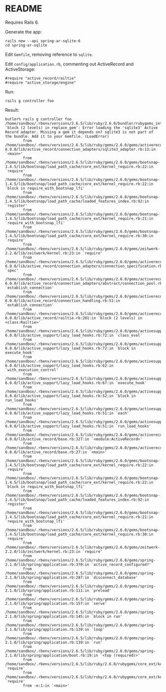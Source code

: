 # README

Requires Rails 6.

Generate the app:

    rails new --api spring-ar-sqlite-6
    cd spring-ar-sqlite

Edit `Gemfile`, removing reference to `sqlite`.

Edit `config/application.rb`, commenting out ActiveRecord and ActiveStorage:

    #require "active_record/railtie"
    #require "active_storage/engine"

Run:

    rails g controller foo

Result:

    butler% rails g controller foo
    /home/sandbox/.rbenv/versions/2.6.5/lib/ruby/2.6.0/bundler/rubygems_integration.rb:408:in `block (2 levels) in replace_gem': Error loading the 'sqlite3' Active Record adapter. Missing a gem it depends on? sqlite3 is not part of the bundle. Add it to your Gemfile. (LoadError)
            from /home/sandbox/.rbenv/versions/2.6.5/lib/ruby/gems/2.6.0/gems/activerecord-6.0.0/lib/active_record/connection_adapters/sqlite3_adapter.rb:13:in `<main>'
            from /home/sandbox/.rbenv/versions/2.6.5/lib/ruby/gems/2.6.0/gems/bootsnap-1.4.5/lib/bootsnap/load_path_cache/core_ext/kernel_require.rb:22:in `require'
            from /home/sandbox/.rbenv/versions/2.6.5/lib/ruby/gems/2.6.0/gems/bootsnap-1.4.5/lib/bootsnap/load_path_cache/core_ext/kernel_require.rb:22:in `block in require_with_bootsnap_lfi'
            from /home/sandbox/.rbenv/versions/2.6.5/lib/ruby/gems/2.6.0/gems/bootsnap-1.4.5/lib/bootsnap/load_path_cache/loaded_features_index.rb:92:in `register'
            from /home/sandbox/.rbenv/versions/2.6.5/lib/ruby/gems/2.6.0/gems/bootsnap-1.4.5/lib/bootsnap/load_path_cache/core_ext/kernel_require.rb:21:in `require_with_bootsnap_lfi'
            from /home/sandbox/.rbenv/versions/2.6.5/lib/ruby/gems/2.6.0/gems/bootsnap-1.4.5/lib/bootsnap/load_path_cache/core_ext/kernel_require.rb:30:in `require'
            from /home/sandbox/.rbenv/versions/2.6.5/lib/ruby/gems/2.6.0/gems/zeitwerk-2.2.0/lib/zeitwerk/kernel.rb:23:in `require'
            from /home/sandbox/.rbenv/versions/2.6.5/lib/ruby/gems/2.6.0/gems/activerecord-6.0.0/lib/active_record/connection_adapters/connection_specification.rb:170:in `spec'
            from /home/sandbox/.rbenv/versions/2.6.5/lib/ruby/gems/2.6.0/gems/activerecord-6.0.0/lib/active_record/connection_adapters/abstract/connection_pool.rb:1044:in `establish_connection'
            from /home/sandbox/.rbenv/versions/2.6.5/lib/ruby/gems/2.6.0/gems/activerecord-6.0.0/lib/active_record/connection_handling.rb:51:in `establish_connection'
            from /home/sandbox/.rbenv/versions/2.6.5/lib/ruby/gems/2.6.0/gems/activerecord-6.0.0/lib/active_record/railtie.rb:201:in `block (2 levels) in <class:Railtie>'
            from /home/sandbox/.rbenv/versions/2.6.5/lib/ruby/gems/2.6.0/gems/activesupport-6.0.0/lib/active_support/lazy_load_hooks.rb:72:in `class_eval'
            from /home/sandbox/.rbenv/versions/2.6.5/lib/ruby/gems/2.6.0/gems/activesupport-6.0.0/lib/active_support/lazy_load_hooks.rb:72:in `block in execute_hook'
            from /home/sandbox/.rbenv/versions/2.6.5/lib/ruby/gems/2.6.0/gems/activesupport-6.0.0/lib/active_support/lazy_load_hooks.rb:62:in `with_execution_control'
            from /home/sandbox/.rbenv/versions/2.6.5/lib/ruby/gems/2.6.0/gems/activesupport-6.0.0/lib/active_support/lazy_load_hooks.rb:67:in `execute_hook'
            from /home/sandbox/.rbenv/versions/2.6.5/lib/ruby/gems/2.6.0/gems/activesupport-6.0.0/lib/active_support/lazy_load_hooks.rb:52:in `block in run_load_hooks'
            from /home/sandbox/.rbenv/versions/2.6.5/lib/ruby/gems/2.6.0/gems/activesupport-6.0.0/lib/active_support/lazy_load_hooks.rb:51:in `each'
            from /home/sandbox/.rbenv/versions/2.6.5/lib/ruby/gems/2.6.0/gems/activesupport-6.0.0/lib/active_support/lazy_load_hooks.rb:51:in `run_load_hooks'
            from /home/sandbox/.rbenv/versions/2.6.5/lib/ruby/gems/2.6.0/gems/activerecord-6.0.0/lib/active_record/base.rb:327:in `<module:ActiveRecord>'
            from /home/sandbox/.rbenv/versions/2.6.5/lib/ruby/gems/2.6.0/gems/activerecord-6.0.0/lib/active_record/base.rb:27:in `<main>'
            from /home/sandbox/.rbenv/versions/2.6.5/lib/ruby/gems/2.6.0/gems/bootsnap-1.4.5/lib/bootsnap/load_path_cache/core_ext/kernel_require.rb:22:in `require'
            from /home/sandbox/.rbenv/versions/2.6.5/lib/ruby/gems/2.6.0/gems/bootsnap-1.4.5/lib/bootsnap/load_path_cache/core_ext/kernel_require.rb:22:in `block in require_with_bootsnap_lfi'
            from /home/sandbox/.rbenv/versions/2.6.5/lib/ruby/gems/2.6.0/gems/bootsnap-1.4.5/lib/bootsnap/load_path_cache/loaded_features_index.rb:92:in `register'
            from /home/sandbox/.rbenv/versions/2.6.5/lib/ruby/gems/2.6.0/gems/bootsnap-1.4.5/lib/bootsnap/load_path_cache/core_ext/kernel_require.rb:21:in `require_with_bootsnap_lfi'
            from /home/sandbox/.rbenv/versions/2.6.5/lib/ruby/gems/2.6.0/gems/bootsnap-1.4.5/lib/bootsnap/load_path_cache/core_ext/kernel_require.rb:30:in `require'
            from /home/sandbox/.rbenv/versions/2.6.5/lib/ruby/gems/2.6.0/gems/zeitwerk-2.2.0/lib/zeitwerk/kernel.rb:23:in `require'
            from /home/sandbox/.rbenv/versions/2.6.5/lib/ruby/gems/2.6.0/gems/spring-2.1.0/lib/spring/application.rb:370:in `active_record_configured?'
            from /home/sandbox/.rbenv/versions/2.6.5/lib/ruby/gems/2.6.0/gems/spring-2.1.0/lib/spring/application.rb:287:in `disconnect_database'
            from /home/sandbox/.rbenv/versions/2.6.5/lib/ruby/gems/2.6.0/gems/spring-2.1.0/lib/spring/application.rb:111:in `preload'
            from /home/sandbox/.rbenv/versions/2.6.5/lib/ruby/gems/2.6.0/gems/spring-2.1.0/lib/spring/application.rb:157:in `serve'
            from /home/sandbox/.rbenv/versions/2.6.5/lib/ruby/gems/2.6.0/gems/spring-2.1.0/lib/spring/application.rb:145:in `block in run'
            from /home/sandbox/.rbenv/versions/2.6.5/lib/ruby/gems/2.6.0/gems/spring-2.1.0/lib/spring/application.rb:139:in `loop'
            from /home/sandbox/.rbenv/versions/2.6.5/lib/ruby/gems/2.6.0/gems/spring-2.1.0/lib/spring/application.rb:139:in `run'
            from /home/sandbox/.rbenv/versions/2.6.5/lib/ruby/gems/2.6.0/gems/spring-2.1.0/lib/spring/application/boot.rb:19:in `<top (required)>'
            from /home/sandbox/.rbenv/versions/2.6.5/lib/ruby/2.6.0/rubygems/core_ext/kernel_require.rb:54:in `require'
            from /home/sandbox/.rbenv/versions/2.6.5/lib/ruby/2.6.0/rubygems/core_ext/kernel_require.rb:54:in `require'
            from -e:1:in `<main>'

